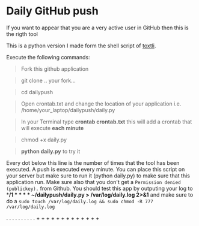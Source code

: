 # Daily GitHub push

If you want to appear that you are a very active user in GitHub then this is the rigth tool

This is a python version I made form the shell script of [toxtli](https://github.com/toxtli/dailypush).

Execute the following commands:

> Fork this github application

> git clone .. your fork...

> cd dailypush

> Open crontab.txt and change the location of your application i.e. /home/your_laptop/dailypush/daily.py

> In your Terminal type **crontab crontab.txt** this will add a crontab that will execute **each minute**

> chmod +x daily.py

> **python daily.py** to try it

Every dot below this line is the number of times that the tool has been executed. A push is executed every minute. You can place this script on your server but make sure to run it (python daily.py) to make sure that this application run. Make sure also that you don't get a `Permission denied (publickey).` from Github. You should test this app by outputing your log to ***/1 * * * * ~/dailypush/daily.py > /var/log/daily.log 2>&1** and make sure to do a `sudo touch /var/log/daily.log && sudo chmod -R 777 /var/log/daily.log`

. . . . . . . . . . + + + + + + + + + + + + +